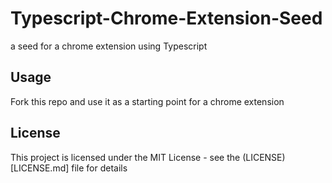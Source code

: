 # Typescript-Chrome-Extension-Seed
a seed for a chrome extension using Typescript

## Usage
Fork this repo and use it as a starting point for a chrome extension

## License
This project is licensed under the MIT License - see the (LICENSE)[LICENSE.md] file for details
